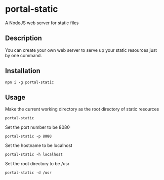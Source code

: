 # portal-static
A NodeJS web server for static files

## Description
You can create your own web server to serve up your static resources just by one command.

## Installation

```
npm i -g portal-static
```

## Usage

Make the current working directory as the root directory of static resources
```
portal-static
```

Set the port number to be 8080
```
portal-static -p 8080
```

Set the hostname to be localhost
```
portal-static -h localhost
```

Set the root directory to be /usr
```
portal-static -d /usr
```
